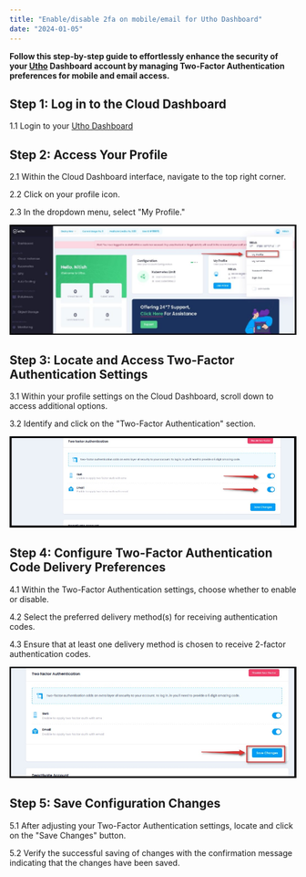 ```yaml
---
title: "Enable/disable 2fa on mobile/email for Utho Dashboard"
date: "2024-01-05"
---
```


**Follow this step-by-step guide to effortlessly enhance the security of your [Utho](https://utho.com/) Dashboard account by managing Two-Factor Authentication preferences for mobile and email access.**  

## **Step 1: Log in to the Cloud Dashboard**  

1.1 Login to your [Utho Dashboard](https://console.utho.com/login)  

## **Step 2: Access Your Profile**  

2.1 Within the Cloud Dashboard interface, navigate to the top right corner.

2.2 Click on your profile icon.

2.3 In the dropdown menu, select "My Profile."

![](images/two-1.0-1024x391.jpg)

## **Step 3: Locate and Access Two-Factor Authentication Settings**  

3.1 Within your profile settings on the Cloud Dashboard, scroll down to access additional options.

3.2 Identify and click on the "Two-Factor Authentication" section.

![](images/two-2.0.jpg)

## **Step 4: Configure Two-Factor Authentication Code Delivery Preferences**  

4.1 Within the Two-Factor Authentication settings, choose whether to enable or disable.

4.2 Select the preferred delivery method(s) for receiving authentication codes.  
  
4.3 Ensure that at least one delivery method is chosen to receive 2-factor authentication codes.

![](images/two-3.0.jpg)

## **Step 5: Save Configuration Changes**  

5.1 After adjusting your Two-Factor Authentication settings, locate and click on the "Save Changes" button.

5.2 Verify the successful saving of changes with the confirmation message indicating that the changes have been saved.
